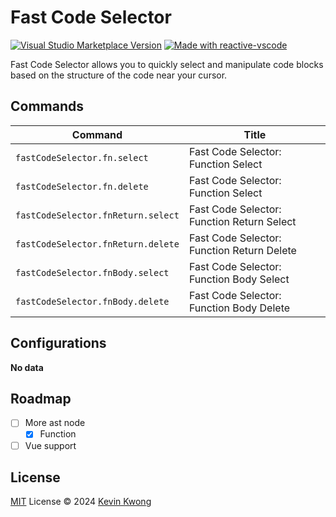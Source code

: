 # Fast Code Selector

<a href="https://marketplace.visualstudio.com/items?itemName=kvoon.fast-code-selector" target="__blank"><img src="https://img.shields.io/visual-studio-marketplace/v/kvoon.fast-code-selector.svg?color=eee&amp;label=VS%20Code%20Marketplace&logo=visual-studio-code" alt="Visual Studio Marketplace Version" /></a>
<a href="https://kermanx.github.io/reactive-vscode/" target="__blank"><img src="https://img.shields.io/badge/made_with-reactive--vscode-%23007ACC?style=flat&labelColor=%23229863"  alt="Made with reactive-vscode" /></a>

Fast Code Selector allows you to quickly select and manipulate code blocks based on the structure of the code near your cursor.

## Commands

<!-- commands -->

| Command                            | Title                                      |
| ---------------------------------- | ------------------------------------------ |
| `fastCodeSelector.fn.select`       | Fast Code Selector: Function Select        |
| `fastCodeSelector.fn.delete`       | Fast Code Selector: Function Select        |
| `fastCodeSelector.fnReturn.select` | Fast Code Selector: Function Return Select |
| `fastCodeSelector.fnReturn.delete` | Fast Code Selector: Function Return Delete |
| `fastCodeSelector.fnBody.select`   | Fast Code Selector: Function Body Select   |
| `fastCodeSelector.fnBody.delete`   | Fast Code Selector: Function Body Delete   |

<!-- commands -->

## Configurations

<!-- configs -->

**No data**

<!-- configs -->

## Roadmap

- [ ] More ast node
  - [x] Function
- [ ] Vue support

## License

[MIT](./LICENSE.md) License © 2024 [Kevin Kwong](https://github.com/kvoon3)
